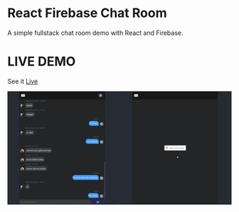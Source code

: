 # React Firebase Chat Room

A simple fullstack chat room demo with React and Firebase.

# LIVE DEMO

See it [Live](https://chat-room---react.web.app/)

<p align="center"> 
    <img src="gif/record.gif" align="center"></img>
</p>
